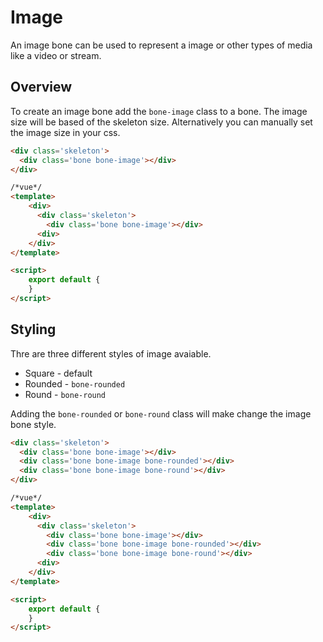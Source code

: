 # Image

An image bone can be used to represent a image or other types of media like a video or stream.

## Overview

To create an image bone add the `bone-image` class to a bone. The image size will be based of the skeleton size. Alternatively you can manually set the image size in your css.

```html
<div class='skeleton'>
  <div class='bone bone-image'></div>
</div>
```

```html
/*vue*/
<template>
    <div>
      <div class='skeleton'>
        <div class='bone bone-image'></div>
      <div>
    </div>
</template>

<script>
    export default {
    }
</script>
```

## Styling

Thre are three different styles of image avaiable.

- Square - default
- Rounded - `bone-rounded`
- Round - `bone-round`

Adding the `bone-rounded` or `bone-round` class will make change the image bone style.



```html
<div class='skeleton'>
  <div class='bone bone-image'></div>
  <div class='bone bone-image bone-rounded'></div>
  <div class='bone bone-image bone-round'></div>
</div>
```

```html
/*vue*/
<template>
    <div>
      <div class='skeleton'>
        <div class='bone bone-image'></div>
        <div class='bone bone-image bone-rounded'></div>
        <div class='bone bone-image bone-round'></div>
      <div>
    </div>
</template>

<script>
    export default {
    }
</script>
```

